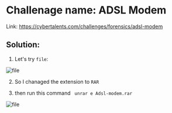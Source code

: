 # Challenage name: ADSL Modem

Link: https://cybertalents.com/challenges/forensics/adsl-modem
## Solution:
1) Let's try `file`: 

![file](https://user-images.githubusercontent.com/55226688/84535676-edcf3980-acf4-11ea-9ed4-015fb534acc8.png)

2) So I chanaged the extension to `RAR`

3) then run this command ` unrar e Adsl-modem.rar`

![file](https://user-images.githubusercontent.com/55226688/84535930-751cad00-acf5-11ea-9e89-73e0b5d8a08a.png)

